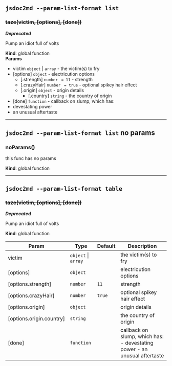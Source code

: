 ## `jsdoc2md --param-list-format list`
<a name="taze"></a>
### ~~taze(victim, [options], [done])~~
***Deprecated***

Pump an idiot full of volts

**Kind**: global function  
**Params**

- victim <code>object</code> | <code>array</code> - the victim(s) to fry
- [options] <code>object</code> - electricution options
    - [.strength] <code>number</code> <code> = 11</code> - strength
    - [.crazyHair] <code>number</code> <code> = true</code> - optional spikey hair effect
    - [.origin] <code>object</code> - origin details
        - [.country] <code>string</code> - the country of origin
- [done] <code>function</code> - callback on slump, which has:
- devestating power
- an unusual aftertaste



* * *

## `jsdoc2md --param-list-format list` no params
<a name="noParams"></a>
### noParams()
this func has no params

**Kind**: global function  


* * *

## `jsdoc2md --param-list-format table`
<a name="taze"></a>
### ~~taze(victim, [options], [done])~~
***Deprecated***

Pump an idiot full of volts

**Kind**: global function  

| Param | Type | Default | Description |
| --- | --- | --- | --- |
| victim | <code>object</code> &#124; <code>array</code> |  | the victim(s) to fry |
| [options] | <code>object</code> |  | electricution options |
| [options.strength] | <code>number</code> | <code>11</code> | strength |
| [options.crazyHair] | <code>number</code> | <code>true</code> | optional spikey hair effect |
| [options.origin] | <code>object</code> |  | origin details |
| [options.origin.country] | <code>string</code> |  | the country of origin |
| [done] | <code>function</code> |  | callback on slump, which has: - devestating power - an unusual aftertaste |


